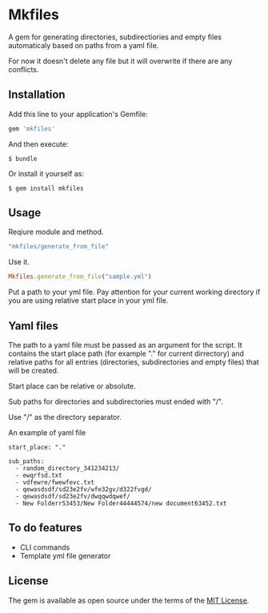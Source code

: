 # Mkfiles

A gem for generating directories, subdirectiories and empty files automaticaly based on paths from a yaml file.

For now it doesn't delete any file but it will overwrite if there are any conflicts.

## Installation

Add this line to your application's Gemfile:

```ruby
gem 'mkfiles'
```

And then execute:

    $ bundle

Or install it yourself as:

    $ gem install mkfiles

## Usage

Reqiure module and method.

```ruby
"mkfiles/generate_from_file"
```

Use it.

```ruby
Mkfiles.generate_from_file("sample.yml")
```

Put a path to your yml file. Pay attention for your current working directory if you are using relative start place in your yml file.

## Yaml files

The path to a yaml file must be passed as an argument for the script. It contains the start place path (for example "." for current dirrectory) and relative paths for all entries (directories, subdirectories and empty files) that will be created.

Start place can be relative or absolute.

Sub paths for directories and subdirectories must ended with "/".

Use "/" as the directory separator.

An example of yaml file

```
start_place: "."

sub_paths:
  - random_directory_341234213/
  - ewqrfsd.txt
  - vdfewre/fwewfevc.txt
  - qewasdsdf/sd23e2fv/wfe32gv/d322fvgd/
  - qewasdsdf/sd23e2fv/dwqqwdqwef/
  - New Folderr53453/New Folder44444574/new document63452.txt
```

## To do features

- CLI commands
- Template yml file generator

## License

The gem is available as open source under the terms of the [MIT License](https://opensource.org/licenses/MIT).